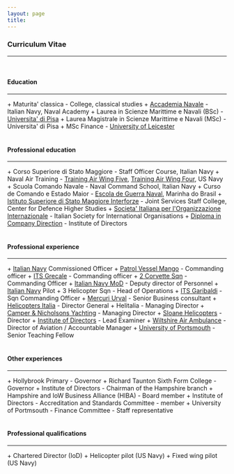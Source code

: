 ```yaml
---
layout: page
title: 
---
```


<h3 id="CV">Curriculum Vitae</h3>
<hr /><br>
<h4>Education</h4>
<hr />
+ Maturita' classica - College, classical studies
+ <a href="https://en.wikipedia.org/wiki/Italian_Naval_Academy">Accademia Navale</a> - Italian Navy, Naval Academy
+ Laurea in Scienze Marittime e Navali (BSc) - <a href="https://en.wikipedia.org/wiki/University_of_Pisa">Universita' di Pisa</a>
+ Laurea Magistrale in Scienze Marittime e Navali (MSc) - Universita' di Pisa
+ MSc Finance - <a href="https://le.ac.uk/">University of Leicester</a>
<br><br>
<h4>Professional education</h4>
<hr />
+ Corso Superiore di Stato Maggiore - Staff Officer Course, Italian Navy
+ Naval Air Training - <a href="https://www.cnatra.navy.mil/tw5/">Training Air Wing Five</a>, <a href="https://www.cnatra.navy.mil/tw4/">Training Air Wing Four</a>, US Navy  
+ Scuola Comando Navale - Naval Command School, Italian Navy
+ Curso de Comando e Estado Maior - <a href="https://www.marinha.mil.br/egn/">Escola de Guerra Naval</a>, Marinha do Brasil
+ <a href="http://www.difesa.it/EN/SMD/CASD/MI/ISSMI/Pagine/default.aspx">Istituto Superiore di Stato Maggiore Interforze</a> - Joint Services Staff College, Center for Defence Higher Studies
+ <a href="https://www.sioi.org/en/">Societa' Italiana per l'Organizzazione Internazionale</a> - Italian Society for International Organisations
+ <a href="https://www.iod.com/training/qualifications/diploma">Diploma in Company Direction</a> - Institute of Directors
<br><br>
<h4>Professional experience</h4>
<hr />
+ <a href="https://www.marina.difesa.it/en/Pagine/default.aspx">Italian Navy</a> Commissioned Officer
  + <a href="http://www.naviearmatori.net/ita/foto-57817-4.html">Patrol Vessel Mango</a> - Commanding officer
  + <a href="https://www.marina.difesa.it/EN/thefleet/home/Pagine/grecale.aspx">ITS Grecale</a> - Commanding officer
  + <a href="https://en.wikipedia.org/wiki/Minerva-class_corvette">2 Corvette Sqn</a> - Commanding Officer
  + <a href="https://www.marina.difesa.it/EN/history/Pagine/PalazzodellaMarina.aspx">Italian Navy MoD</a> - Deputy director of Personnel
+ <a href="https://www.marina.difesa.it/EN/thefleet/airfleet/Pagine/default.aspx">Italian Navy</a> Pilot
  + <a hef="https://en.wikipedia.org/wiki/Italian_Navy_Aviation">3 Helicopter Sqn</a> - Head of Operations 
  + <a href="https://en.wikipedia.org/wiki/Italian_aircraft_carrier_Giuseppe_Garibaldi">ITS Garibaldi</a> - Sqn Commanding Officer
+ <a href="https://www.mercuriurval.com/en-gb/">Mercuri Urval</a> - Senior Business consultant
+ <a href="https://www.helicoptersitalia.it/en/">Helicopters Italia</a> - Director General
+ Helitalia - Managing Director
+ <a href="https://www.cnyachting.com/">Camper & Nicholsons Yachting</a> - Managing Director
+ <a href="https://www.sloanehelicopters.com/">Sloane Helicopters</a> - Director
+ <a href="https://www.iod.com/">Institute of Directors</a> - Lead Examiner
+ <a href="https://www.wiltshireairambulance.co.uk/">Wiltshire Air Ambulance</a> - Director of Aviation / Accountable Manager
+ <a href="https://www.port.ac.uk/">University of Portsmouth</a> - Senior Teaching Fellow
<br><br>
<h4>Other experiences</h4>
<hr />
+ Hollybrook Primary - Governor
+ Richard Taunton Sixth Form College - Governor
+ Institute of Directors - Chairman of the Hampshire branch
+ Hampshire and IoW Business Alliance (HIBA) - Board member
+ Institute of Directors - Accreditation and Standards Committee - member
+ University of Portmsouth - Finance Committee - Staff representative
<br><br>
<h4>Professional qualifications</h4>
<hr />
+ Chartered Director (IoD)
+ Helicopter pilot (US Navy)
+ Fixed wing pilot (US Navy)
